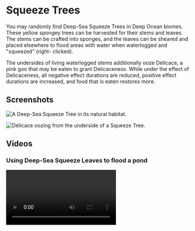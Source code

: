 # Squeeze Trees
You may randomly find Deep-Sea Squeeze Trees in Deep Ocean biomes. These yellow spongey trees can
be harvested for their stems and leaves. The stems can be crafted into sponges, and the leaves can
be sheared and placed elsewhere to flood areas with water when waterlogged and "squeezed" (right-
clicked).

The undersides of living waterlogged stems additionally ooze Delicace, a pink goo that may be
eaten to grant Delicaceness. While under the effect of Delicaceness, all negative effect durations
are reduced, positive effect durations are increased, and food that is eaten restores more.

## Screenshots

![A Deep-Sea Squeeze Tree in its natural habitat.](../img/squeeze_tree.png)

![Delicace oozing from the underside of a Squeeze Tree.](../img/delicace.png)

## Videos

### Using Deep-Sea Squeeze Leaves to flood a pond
<video src="../img/squeeze_leaves.mp4" controls></video>
